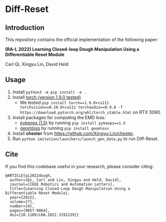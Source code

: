 # Diff-Reset

## Introduction
This repository contains the official implementation of the following paper:

**(RA-L 2022) Learning Closed-loop Dough Manipulation Using a Differentiable Reset Module**

Carl Qi, Xingyu Lin, David Held

## Usage
1. Install `python3 -m pip install -e .`
2. Install [torch (version 1.9.0 tested)](https://pytorch.org/get-started/previous-versions/)
    * We tested `pip install torch==1.9.0+cu111 torchvision==0.10.0+cu111 torchaudio==0.9.0 -f https://download.pytorch.org/whl/torch_stable.html` on RTX 3090.
3. Install packages for computing the EMD loss:
    * [pykeops (1.5)](https://www.kernel-operations.io/keops/python/installation.html) by
      running `pip install pykeops==1.5`
    * [geomloss](https://www.kernel-operations.io/geomloss/api/install.html) by running `pip install geomloss`
5. Install **chester** from https://github.com/Xingyu-Lin/chester.
6. Run `python imitation/launchers/launch_gen_data.py` to run Diff-Reset.

## Cite

If you find this codebase useful in your research, please consider citing:

```
@ARTICLE{qi2022dough,
  author={Qi, Carl and Lin, Xingyu and Held, David},
  journal={IEEE Robotics and Automation Letters}, 
  title={Learning Closed-Loop Dough Manipulation Using a Differentiable Reset Module}, 
  year={2022},
  volume={7},
  number={4},
  pages={9857-9864},
  doi={10.1109/LRA.2022.3191239}}
```
